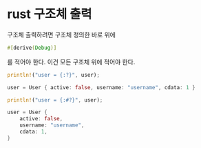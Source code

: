 # rust 구조체 출력

구조체 출력하려면 구조체 정의한 바로 위에 
```rust
#[derive(Debug)]
```

를 적어야 한다. 이건 모든 구조체 위에 적어야 한다.

```rust
println!("user = {:?}", user);

user = User { active: false, username: "username", cdata: 1 }
```


```rust
println!("user = {:#?}", user);

user = User {
    active: false,       
    username: "username",
    cdata: 1,
}
```